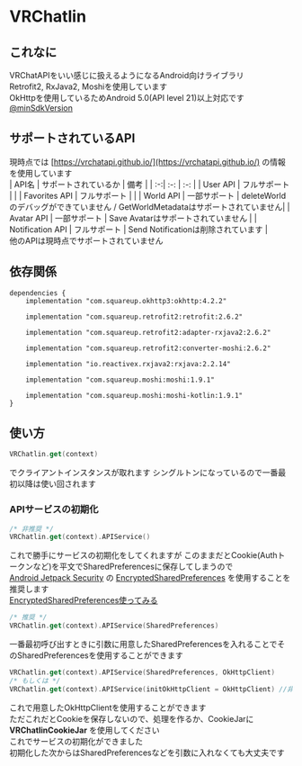 # VRChatlin
## これなに
VRChatAPIをいい感じに扱えるようになるAndroid向けライブラリ  
Retrofit2, RxJava2, Moshiを使用しています    
OkHttpを使用しているためAndroid 5.0(API level 21)以上対応です  
[@minSdkVersion](https://twitter.com/minSdkVersion/status/1204145130673975311)
## サポートされているAPI  
現時点では [https://vrchatapi.github.io/](https://vrchatapi.github.io/) の情報を使用しています  
| API名 | サポートされているか | 備考 |
| :-:| :-: | :-: |
| User API | フルサポート | |
| Favorites API | フルサポート | |
| World API | 一部サポート | deleteWorldのデバッグができていません /  GetWorldMetadataはサポートされていません|
| Avatar API | 一部サポート | Save Avatarはサポートされていません |
| Notification API | フルサポート | Send Notificationは削除されています |  
他のAPIは現時点でサポートされていません
## 依存関係
``` Gradle
dependencies {
    implementation "com.squareup.okhttp3:okhttp:4.2.2"

    implementation "com.squareup.retrofit2:retrofit:2.6.2"

    implementation "com.squareup.retrofit2:adapter-rxjava2:2.6.2"

    implementation "com.squareup.retrofit2:converter-moshi:2.6.2"

    implementation "io.reactivex.rxjava2:rxjava:2.2.14"

    implementation "com.squareup.moshi:moshi:1.9.1"

    implementation "com.squareup.moshi:moshi-kotlin:1.9.1"
}
```
## 使い方
``` kotlin
VRChatlin.get(context)
```
でクライアントインスタンスが取れます
シングルトンになっているので一番最初以降は使い回されます
### APIサービスの初期化
``` kotlin
/* 非推奨 */
VRChatlin.get(context).APIService()
```
これで勝手にサービスの初期化をしてくれますが
このままだとCookie(Authトークンなど)を平文でSharedPreferencesに保存してしまうので  
[Android Jetpack Security](https://developer.android.com/jetpack/androidx/releases/security) の [EncryptedSharedPreferences](https://developer.android.com/reference/androidx/security/crypto/EncryptedSharedPreferences) を使用することを推奨します  
[EncryptedSharedPreferences使ってみる](https://qiita.com/rmorimot/items/ba9e79825bccaa9c0abe)  
``` kotlin
/* 推奨 */
VRChatlin.get(context).APIService(SharedPreferences)
```
一番最初呼び出すときに引数に用意したSharedPreferencesを入れることでそのSharedPreferencesを使用することができます
``` kotlin
VRChatlin.get(context).APIService(SharedPreferences, OkHttpClient)
/* もしくは */
VRChatlin.get(context).APIService(initOkHttpClient = OkHttpClient) //非推奨
```  
これで用意したOkHttpClientを使用することができます  
ただこれだとCookieを保存しないので、処理を作るか、CookieJarに **VRChatlinCookieJar** を使用してください  
これでサービスの初期化ができました  
初期化した次からはSharedPreferencesなどを引数に入れなくても大丈夫です